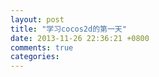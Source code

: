 ```yaml
---
layout: post
title: "学习cocos2d的第一天"
date: 2013-11-26 22:36:21 +0800
comments: true
categories: 
---
```

